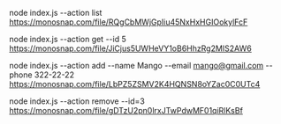 node index.js --action list
https://monosnap.com/file/RQgCbMWjGpIiu45NxHxHGIOokylFcF


node index.js --action get --id 5
https://monosnap.com/file/JiCjus5UWHeVY1oB6HhzRg2MIS2AW6

node index.js --action add --name Mango --email mango@gmail.com --phone 322-22-22
https://monosnap.com/file/LbPZ5ZSMV2K4HQNSN8oYZac0C0UTc4

node index.js --action remove --id=3
https://monosnap.com/file/gDTzU2pn0lrxJTwPdwMF01qiRlKsBf
